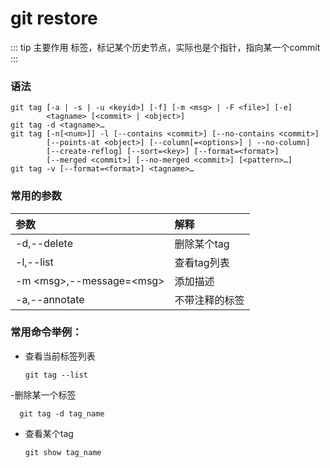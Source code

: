 # git restore

::: tip 主要作用
标签，标记某个历史节点，实际也是个指针，指向某一个commit
:::

### 语法

```git
git tag [-a | -s | -u <keyid>] [-f] [-m <msg> | -F <file>] [-e]
        <tagname> [<commit> | <object>]
git tag -d <tagname>…​
git tag [-n[<num>]] -l [--contains <commit>] [--no-contains <commit>]
        [--points-at <object>] [--column[=<options>] | --no-column]
        [--create-reflog] [--sort=<key>] [--format=<format>]
        [--merged <commit>] [--no-merged <commit>] [<pattern>…​]
git tag -v [--format=<format>] <tagname>…​
```

### 常用的参数

| 参数                           | 解释      |
|:---------------------------- |:------- |
| -d,--delete                  | 删除某个tag |
| -l,--list                    | 查看tag列表 |
| -m \<msg\>,--message=\<msg\> | 添加描述    |
| -a,--annotate                | 不带注释的标签 |

### 常用命令举例：

- 查看当前标签列表
  
  ```git
  git tag --list
  ```

-删除某一个标签

```git
  git tag -d tag_name
```

- 查看某个tag
  
  ```git
  git show tag_name
  ```
